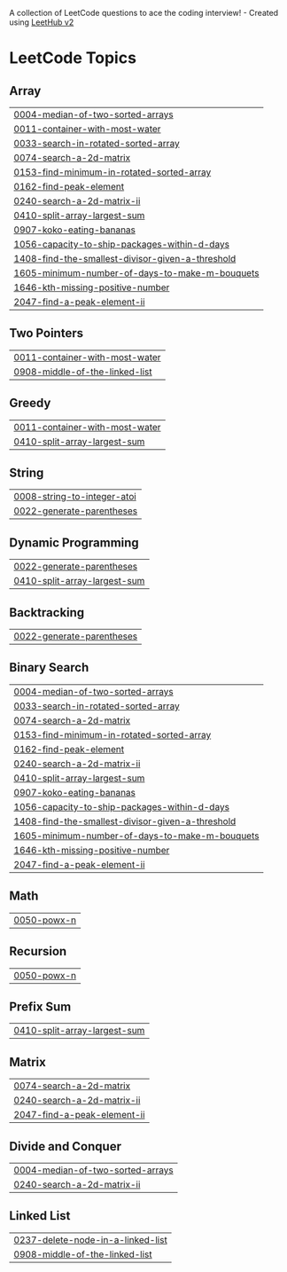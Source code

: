 A collection of LeetCode questions to ace the coding interview! - Created using [LeetHub v2](https://github.com/arunbhardwaj/LeetHub-2.0)
<!---LeetCode Topics Start-->
# LeetCode Topics
## Array
|  |
| ------- |
| [0004-median-of-two-sorted-arrays](https://github.com/anandKumar0432/leetcode-dsa/tree/master/0004-median-of-two-sorted-arrays) |
| [0011-container-with-most-water](https://github.com/anandKumar0432/leetcode-dsa/tree/master/0011-container-with-most-water) |
| [0033-search-in-rotated-sorted-array](https://github.com/anandKumar0432/leetcode-dsa/tree/master/0033-search-in-rotated-sorted-array) |
| [0074-search-a-2d-matrix](https://github.com/anandKumar0432/leetcode-dsa/tree/master/0074-search-a-2d-matrix) |
| [0153-find-minimum-in-rotated-sorted-array](https://github.com/anandKumar0432/leetcode-dsa/tree/master/0153-find-minimum-in-rotated-sorted-array) |
| [0162-find-peak-element](https://github.com/anandKumar0432/leetcode-dsa/tree/master/0162-find-peak-element) |
| [0240-search-a-2d-matrix-ii](https://github.com/anandKumar0432/leetcode-dsa/tree/master/0240-search-a-2d-matrix-ii) |
| [0410-split-array-largest-sum](https://github.com/anandKumar0432/leetcode-dsa/tree/master/0410-split-array-largest-sum) |
| [0907-koko-eating-bananas](https://github.com/anandKumar0432/leetcode-dsa/tree/master/0907-koko-eating-bananas) |
| [1056-capacity-to-ship-packages-within-d-days](https://github.com/anandKumar0432/leetcode-dsa/tree/master/1056-capacity-to-ship-packages-within-d-days) |
| [1408-find-the-smallest-divisor-given-a-threshold](https://github.com/anandKumar0432/leetcode-dsa/tree/master/1408-find-the-smallest-divisor-given-a-threshold) |
| [1605-minimum-number-of-days-to-make-m-bouquets](https://github.com/anandKumar0432/leetcode-dsa/tree/master/1605-minimum-number-of-days-to-make-m-bouquets) |
| [1646-kth-missing-positive-number](https://github.com/anandKumar0432/leetcode-dsa/tree/master/1646-kth-missing-positive-number) |
| [2047-find-a-peak-element-ii](https://github.com/anandKumar0432/leetcode-dsa/tree/master/2047-find-a-peak-element-ii) |
## Two Pointers
|  |
| ------- |
| [0011-container-with-most-water](https://github.com/anandKumar0432/leetcode-dsa/tree/master/0011-container-with-most-water) |
| [0908-middle-of-the-linked-list](https://github.com/anandKumar0432/leetcode-dsa/tree/master/0908-middle-of-the-linked-list) |
## Greedy
|  |
| ------- |
| [0011-container-with-most-water](https://github.com/anandKumar0432/leetcode-dsa/tree/master/0011-container-with-most-water) |
| [0410-split-array-largest-sum](https://github.com/anandKumar0432/leetcode-dsa/tree/master/0410-split-array-largest-sum) |
## String
|  |
| ------- |
| [0008-string-to-integer-atoi](https://github.com/anandKumar0432/leetcode-dsa/tree/master/0008-string-to-integer-atoi) |
| [0022-generate-parentheses](https://github.com/anandKumar0432/leetcode-dsa/tree/master/0022-generate-parentheses) |
## Dynamic Programming
|  |
| ------- |
| [0022-generate-parentheses](https://github.com/anandKumar0432/leetcode-dsa/tree/master/0022-generate-parentheses) |
| [0410-split-array-largest-sum](https://github.com/anandKumar0432/leetcode-dsa/tree/master/0410-split-array-largest-sum) |
## Backtracking
|  |
| ------- |
| [0022-generate-parentheses](https://github.com/anandKumar0432/leetcode-dsa/tree/master/0022-generate-parentheses) |
## Binary Search
|  |
| ------- |
| [0004-median-of-two-sorted-arrays](https://github.com/anandKumar0432/leetcode-dsa/tree/master/0004-median-of-two-sorted-arrays) |
| [0033-search-in-rotated-sorted-array](https://github.com/anandKumar0432/leetcode-dsa/tree/master/0033-search-in-rotated-sorted-array) |
| [0074-search-a-2d-matrix](https://github.com/anandKumar0432/leetcode-dsa/tree/master/0074-search-a-2d-matrix) |
| [0153-find-minimum-in-rotated-sorted-array](https://github.com/anandKumar0432/leetcode-dsa/tree/master/0153-find-minimum-in-rotated-sorted-array) |
| [0162-find-peak-element](https://github.com/anandKumar0432/leetcode-dsa/tree/master/0162-find-peak-element) |
| [0240-search-a-2d-matrix-ii](https://github.com/anandKumar0432/leetcode-dsa/tree/master/0240-search-a-2d-matrix-ii) |
| [0410-split-array-largest-sum](https://github.com/anandKumar0432/leetcode-dsa/tree/master/0410-split-array-largest-sum) |
| [0907-koko-eating-bananas](https://github.com/anandKumar0432/leetcode-dsa/tree/master/0907-koko-eating-bananas) |
| [1056-capacity-to-ship-packages-within-d-days](https://github.com/anandKumar0432/leetcode-dsa/tree/master/1056-capacity-to-ship-packages-within-d-days) |
| [1408-find-the-smallest-divisor-given-a-threshold](https://github.com/anandKumar0432/leetcode-dsa/tree/master/1408-find-the-smallest-divisor-given-a-threshold) |
| [1605-minimum-number-of-days-to-make-m-bouquets](https://github.com/anandKumar0432/leetcode-dsa/tree/master/1605-minimum-number-of-days-to-make-m-bouquets) |
| [1646-kth-missing-positive-number](https://github.com/anandKumar0432/leetcode-dsa/tree/master/1646-kth-missing-positive-number) |
| [2047-find-a-peak-element-ii](https://github.com/anandKumar0432/leetcode-dsa/tree/master/2047-find-a-peak-element-ii) |
## Math
|  |
| ------- |
| [0050-powx-n](https://github.com/anandKumar0432/leetcode-dsa/tree/master/0050-powx-n) |
## Recursion
|  |
| ------- |
| [0050-powx-n](https://github.com/anandKumar0432/leetcode-dsa/tree/master/0050-powx-n) |
## Prefix Sum
|  |
| ------- |
| [0410-split-array-largest-sum](https://github.com/anandKumar0432/leetcode-dsa/tree/master/0410-split-array-largest-sum) |
## Matrix
|  |
| ------- |
| [0074-search-a-2d-matrix](https://github.com/anandKumar0432/leetcode-dsa/tree/master/0074-search-a-2d-matrix) |
| [0240-search-a-2d-matrix-ii](https://github.com/anandKumar0432/leetcode-dsa/tree/master/0240-search-a-2d-matrix-ii) |
| [2047-find-a-peak-element-ii](https://github.com/anandKumar0432/leetcode-dsa/tree/master/2047-find-a-peak-element-ii) |
## Divide and Conquer
|  |
| ------- |
| [0004-median-of-two-sorted-arrays](https://github.com/anandKumar0432/leetcode-dsa/tree/master/0004-median-of-two-sorted-arrays) |
| [0240-search-a-2d-matrix-ii](https://github.com/anandKumar0432/leetcode-dsa/tree/master/0240-search-a-2d-matrix-ii) |
## Linked List
|  |
| ------- |
| [0237-delete-node-in-a-linked-list](https://github.com/anandKumar0432/leetcode-dsa/tree/master/0237-delete-node-in-a-linked-list) |
| [0908-middle-of-the-linked-list](https://github.com/anandKumar0432/leetcode-dsa/tree/master/0908-middle-of-the-linked-list) |
<!---LeetCode Topics End-->